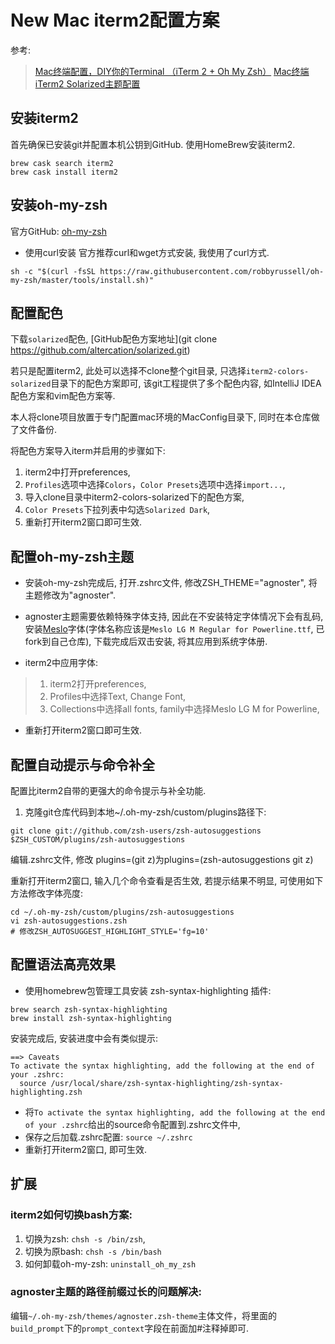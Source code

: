 # New Mac iterm2配置方案

参考:
> [Mac终端配置，DIY你的Terminal （iTerm 2 + Oh My Zsh）](https://segmentfault.com/a/1190000012786464)
> [Mac终端iTerm2 Solarized主题配置](https://wangwang4git.github.io/blog/2017/04/22/mac-iterm2-solarized-theme-config/)

## 安装iterm2

首先确保已安装git并配置本机公钥到GitHub.
使用HomeBrew安装iterm2.

```
brew cask search iterm2
brew cask install iterm2
```

## 安装oh-my-zsh

官方GitHub: [oh-my-zsh](https://github.com/robbyrussell/oh-my-zsh)

- 使用curl安装
官方推荐curl和wget方式安装, 我使用了curl方式.

```
sh -c "$(curl -fsSL https://raw.githubusercontent.com/robbyrussell/oh-my-zsh/master/tools/install.sh)"
```

## 配置配色

下载`solarized`配色, [GitHub配色方案地址](git clone https://github.com/altercation/solarized.git)

若只是配置iterm2, 此处可以选择不clone整个git目录, 只选择`iterm2-colors-solarized`目录下的配色方案即可, 该git工程提供了多个配色内容, 如IntelliJ IDEA配色方案和vim配色方案等.

本人将clone项目放置于专门配置mac环境的MacConfig目录下, 同时在本仓库做了文件备份.

将配色方案导入iterm并启用的步骤如下:

1. iterm2中打开preferences, 
2. `Profiles`选项中选择`Colors`，`Color Presets`选项中选择`import...`,
3. 导入clone目录中iterm2-colors-solarized下的配色方案,
4. `Color Presets`下拉列表中勾选`Solarized Dark`, 
5. 重新打开iterm2窗口即可生效.

## 配置oh-my-zsh主题

- 安装oh-my-zsh完成后, 打开.zshrc文件, 修改ZSH_THEME="agnoster", 将主题修改为"agnoster".
- agnoster主题需要依赖特殊字体支持, 因此在不安装特定字体情况下会有乱码, 安装[Meslo](https://github.com/powerline/fonts/blob/master/Meslo%20Slashed/Meslo%20LG%20M%20Regular%20for%20Powerline.ttf)字体(字体名称应该是`Meslo LG M Regular for Powerline.ttf`, 已fork到自己仓库), 下载完成后双击安装, 将其应用到系统字体册.

- iterm2中应用字体: 
> 1. iterm2打开preferences,
> 2. Profiles中选择Text, Change Font,
> 3. Collections中选择all fonts, family中选择Meslo LG M for Powerline,

- 重新打开iterm2窗口即可生效.

## 配置自动提示与命令补全

配置比iterm2自带的更强大的命令提示与补全功能.

1. 克隆git仓库代码到本地~/.oh-my-zsh/custom/plugins路径下:

```
git clone git://github.com/zsh-users/zsh-autosuggestions $ZSH_CUSTOM/plugins/zsh-autosuggestions
```

编辑.zshrc文件, 修改 plugins=(git z)为plugins=(zsh-autosuggestions git z)

重新打开iterm2窗口, 输入几个命令查看是否生效, 若提示结果不明显, 可使用如下方法修改字体亮度:

```
cd ~/.oh-my-zsh/custom/plugins/zsh-autosuggestions
vi zsh-autosuggestions.zsh
# 修改ZSH_AUTOSUGGEST_HIGHLIGHT_STYLE='fg=10'
```

## 配置语法高亮效果

- 使用homebrew包管理工具安装 zsh-syntax-highlighting 插件:

```
brew search zsh-syntax-highlighting
brew install zsh-syntax-highlighting
```

安装完成后, 安装进度中会有类似提示:

```
==> Caveats
To activate the syntax highlighting, add the following at the end of your .zshrc:
  source /usr/local/share/zsh-syntax-highlighting/zsh-syntax-highlighting.zsh
```

- 将`To activate the syntax highlighting, add the following at the end of your .zshrc`给出的source命令配置到.zshrc文件中, 
- 保存之后加载.zshrc配置: `source ~/.zshrc`
- 重新打开iterm2窗口, 即可生效.

##  扩展

### iterm2如何切换bash方案:

1. 切换为zsh: `chsh -s /bin/zsh`,
2. 切换为原bash: `chsh -s /bin/bash`
3. 如何卸载oh-my-zsh: `uninstall_oh_my_zsh`

### agnoster主题的路径前缀过长的问题解决:

编辑`~/.oh-my-zsh/themes/agnoster.zsh-theme`主体文件，将里面的`build_prompt`下的`prompt_context`字段在前面加#注释掉即可.






